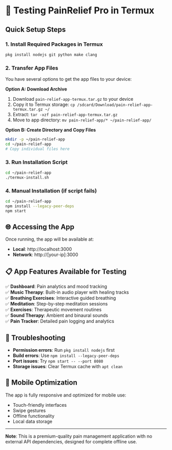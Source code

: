 # 📱 Testing PainRelief Pro in Termux

## Quick Setup Steps

### 1. Install Required Packages in Termux
```bash
pkg install nodejs git python make clang
```

### 2. Transfer App Files
You have several options to get the app files to your device:

**Option A: Download Archive**
1. Download `pain-relief-app-termux.tar.gz` to your device
2. Copy it to Termux storage: `cp /sdcard/Download/pain-relief-app-termux.tar.gz ~/`
3. Extract: `tar -xzf pain-relief-app-termux.tar.gz`
4. Move to app directory: `mv pain-relief-app/* ~/pain-relief-app/`

**Option B: Create Directory and Copy Files**
```bash
mkdir -p ~/pain-relief-app
cd ~/pain-relief-app
# Copy individual files here
```

### 3. Run Installation Script
```bash
cd ~/pain-relief-app
./termux-install.sh
```

### 4. Manual Installation (if script fails)
```bash
cd ~/pain-relief-app
npm install --legacy-peer-deps
npm start
```

## 🌐 Accessing the App

Once running, the app will be available at:
- **Local**: http://localhost:3000
- **Network**: http://[your-ip]:3000

## 📋 App Features Available for Testing

✅ **Dashboard**: Pain analytics and mood tracking  
✅ **Music Therapy**: Built-in audio player with healing tracks  
✅ **Breathing Exercises**: Interactive guided breathing  
✅ **Meditation**: Step-by-step meditation sessions  
✅ **Exercises**: Therapeutic movement routines  
✅ **Sound Therapy**: Ambient and binaural sounds  
✅ **Pain Tracker**: Detailed pain logging and analytics  

## 🔧 Troubleshooting

- **Permission errors**: Run `pkg install nodejs` first
- **Build errors**: Use `npm install --legacy-peer-deps`
- **Port issues**: Try `npm start -- --port 8080`
- **Storage issues**: Clear Termux cache with `apt clean`

## 📱 Mobile Optimization

The app is fully responsive and optimized for mobile use:
- Touch-friendly interfaces
- Swipe gestures
- Offline functionality
- Local data storage

---
**Note**: This is a premium-quality pain management application with no external API dependencies, designed for complete offline use.